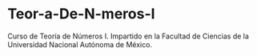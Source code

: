 # Teor-a-De-N-meros-I
Curso de Teoría de Números I. Impartido en la Facultad de Ciencias de la Universidad Nacional Autónoma de México.
